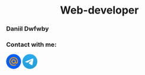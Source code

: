 <h1 align="center" >Web-developer</h1>
<h3>Daniil Dwfwby</h3>

### Contact with me:
[<img  src="https://github.com/dwfwby/dwfwby/blob/main/mail_ru_logo_icon_147267.webp" width="40">](mailto:czacind@bk.ru)
[<img src="https://github.com/dwfwby/dwfwby/blob/main/Telegram_2019_Logo.svg.png" width="40">](https://t.me/dwfwby)
